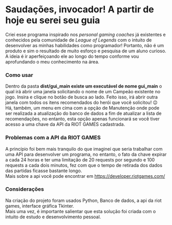# **Saudações, invocador! A partir de hoje eu serei seu guia**

Criei esse programa inspirado nos *personal gaming coaches* já existentes e conhecidos pela comunidade de *League of Legends* com o intuito de desenvolver 
as minhas habilidades como programador! Portanto, não é um produto e sim o resultado de muito esforço e pesquisa de um aluno curioso. A ideia é ir aperfeiçoando
ele ao longo do tempo conforme vou aprofundando o meu conhecimento na área.  
### **Como usar**  
Dentro da pasta **dist/gui_main existe um executável de nome gui_main** o qual irá abrir uma janela solicitando o nome de um Campeão existente no jogo. Insira
e clique no botão de busca ao lado.
Feito isso, irá abrir outra janela com todos os itens recomendados do herói que você solicitou! 😉  
Há, também, um menu em cima com a opção de Manutenção onde pode ser realizada a atualização do banco de dados a fim de atualizar a lista de recomendações,
no entanto, esta opção apenas funcionará se você tiver acesso a uma chave da API da RIOT GAMES cadastrada.

### **Problemas com a API da RIOT GAMES**
A princípio foi bem mais tranquilo do que imaginei que seria trabalhar com uma API para desenvolver um programa, no entanto, o fato da chave expirar a cada 
24 horas e ter uma limitação de 20 requests por segundo e 100 requests a cada dois minutos, fez com que o tempo de retirada dos dados das partidas ficasse
bastante longo.  
Mais sobre a api você pode encontrar em 
https://developer.riotgames.com/  

### **Considerações** 
Na criação do projeto foram usados Python, Banco de dados, a api da riot games, interface gráfica Tkinter.  
Mais uma vez, é importante salientar que esta solução foi criada com o intuito de estudo e desenvolvimento pessoal.
